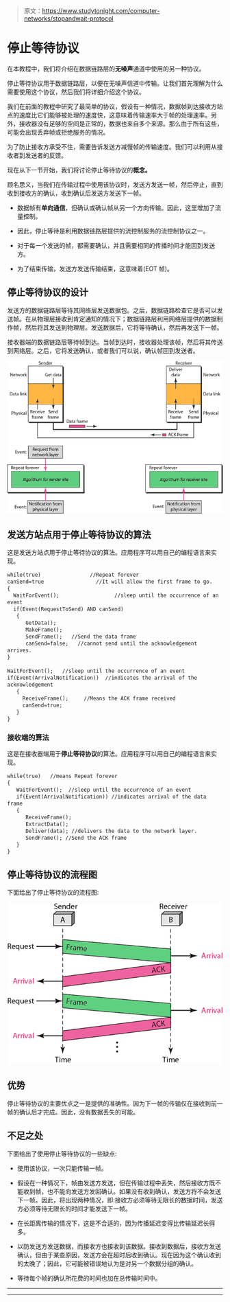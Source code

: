 > 原文：<https://www.studytonight.com/computer-networks/stopandwait-protocol>

# 停止等待协议

在本教程中，我们将介绍在数据链路层的**无噪声**通道中使用的另一种协议。

停止等待协议用于数据链路层，以便在无噪声信道中传输。让我们首先理解为什么需要使用这个协议，然后我们将详细介绍这个协议。

我们在前面的教程中研究了最简单的协议，假设有一种情况，数据帧到达接收方站点的速度比它们能够被处理的速度快，这意味着传输速率大于帧的处理速率。另外，接收器没有足够的空间是正常的，数据也来自多个来源。那么由于所有这些，可能会出现丢弃帧或拒绝服务的情况。

为了防止接收方承受不住，需要告诉发送方减慢帧的传输速度。我们可以利用从接收者到发送者的反馈。

现在从下一节开始，我们将讨论停止等待协议的**概念。**

顾名思义，当我们在传输过程中使用该协议时，发送方发送一帧，然后停止，直到收到接收方的确认，收到确认后发送方发送下一帧。

*   数据帧有**单向通信**，但确认或确认帧从另一个方向传输。因此，这里增加了流量控制。

*   因此，停止等待是利用数据链路层提供的流控制服务的流控制协议之一。

*   对于每一个发送的帧，都需要确认，并且需要相同的传播时间才能回到发送方。

*   为了结束传输，发送方发送传输结束，这意味着(EOT 帧)。

## 停止等待协议的设计

发送方的数据链路层等待其网络层发送数据包。之后，数据链路检查它是否可以发送帧。在从物理层接收到肯定通知的情况下；数据链路层利用网络层提供的数据制作帧，然后将其发送到物理层。发送数据后，它将等待确认，然后再发送下一帧。

接收器端的数据链路层等待帧到达。当帧到达时，接收器处理该帧，然后将其传送到网络层。之后，它将发送确认，或者我们可以说，确认帧回到发送者。

![](img/0407f5290e9a75be0fc00c43f2451c16.png)

## 发送方站点用于停止等待协议的算法

这是发送方站点用于停止等待协议的算法。应用程序可以用自己的编程语言来实现。

```
while(true)                //Repeat forever
canSend=true                 //It will allow the first frame to go.
{
  WaitForEvent();                  //sleep until the occurrence of an event
  if(Event(RequestToSend) AND canSend)
   {
      GetData();
      MakeFrame();
      SendFrame();   //Send the data frame
      canSend=false;   //cannot send until the acknowledgement arrives.
}

WaitForEvent();   //sleep until the occurrence of an event
if(Event(ArrivalNotification))  //indicates the arrival of the acknowledgement
   {
     ReceiveFrame();     //Means the ACK frame received
     canSend=true;
   }
}
```

### 接收端的算法

这是在接收器端用于**停止等待协议**的算法。应用程序可以用自己的编程语言来实现。

```
while(true)   //means Repeat forever
{
   WaitForEvent();  //sleep until the occurrence of an event
   if(Event(ArrivalNotification)) //indicates arrival of the data frame
   {
      ReceiveFrame();
      ExtractData();
      Deliver(data); //delivers the data to the network layer.
      SendFrame(); //Send the ACK frame
   }
} 
```

## 停止等待协议的流程图

下面给出了停止等待协议的流程图:

![](img/0fb7fe481c1e7259ea5a946f6130b037.png)

## 优势

停止等待协议的主要优点之一是提供的准确性。因为下一帧的传输仅在接收到前一帧的确认后才完成。因此，没有数据丢失的可能。

## 不足之处

下面给出了使用停止等待协议的一些缺点:

*   使用该协议，一次只能传输一帧。

*   假设在一种情况下，帧由发送方发送，但在传输过程中丢失，然后接收方既不能收到帧，也不能向发送方发回确认。如果没有收到确认，发送方将不会发送下一帧。因此，将出现两种情况，即:接收方必须等待无限长的数据时间，发送方必须等待无限长的时间才能发送下一帧。

*   在长距离传输的情况下，这是不合适的，因为传播延迟变得比传输延迟长得多。

*   以防发送方发送数据，而接收方也接收到该数据。接收到数据后，接收方发送确认，但由于某些原因，发送方会在超时后收到确认。现在因为这个确认收到的太晚了；因此，它可能被错误地认为是对另一个数据分组的确认。

*   等待每个帧的确认所花费的时间也加在总传输时间中。



* * *

* * *
